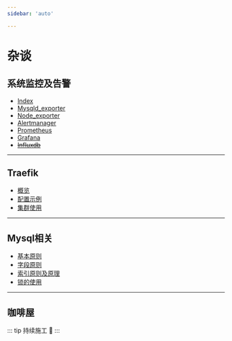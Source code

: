```yaml
---
sidebar: 'auto'

---
```


# 杂谈

## 系统监控及告警

- [Index](/zh/harvest/observer/index.md)
- [Mysqld_exporter](/zh/harvest/observer/mysql_exporter.md)
- [Node_exporter](/zh/harvest/observer/node_exporter.md)
- [Alertmanager](/zh/harvest/observer/alertmanager.md)
- [Prometheus](/zh/harvest/observer/prometheus.md)
- [Grafana](/zh/harvest/observer/grafana.md)
- ~~[Influxdb](/zh/harvest/observer/influxdb.md)~~

---

## Traefik

- [概览](/zh/harvest/traefik/overview.md)
- [配置示例](/zh/harvest/traefik/config.md)
- [集群使用](/zh/harvest/traefik/usage.md)

---


## Mysql相关

- [基本原则](/zh/harvest/mysql/base.md)
- [字段原则](/zh/harvest/mysql/field.md)
- [索引原则及原理](/zh/harvest/mysql/index.md)
- [锁的使用](/zh/harvest/mysql/lock.md)

---



## 咖啡屋

::: tip
持续施工 :construction:
:::
